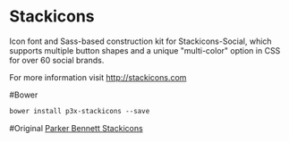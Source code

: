 Stackicons
==========

Icon font and Sass-based construction kit for Stackicons-Social, which supports multiple button shapes and a unique "multi-color" option in CSS for over 60 social brands. 

For more information visit <http://stackicons.com>

#Bower
```html
bower install p3x-stackicons --save
```

#Original
[Parker Bennett Stackicons](https://github.com/parkerbennett/stackicons)